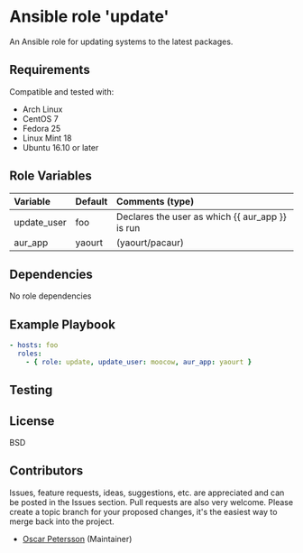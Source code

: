 # Ansible role 'update'

An Ansible role for updating systems to the latest packages.

## Requirements
Compatible and tested with:
- Arch Linux
- CentOS 7
- Fedora 25
- Linux Mint 18
- Ubuntu 16.10 or later

## Role Variables
| Variable                       | Default                          | Comments (type)  |
| :---                           | :---                             | :---             |
| update_user | foo | Declares the user as which {{ aur_app }} is run |
| aur_app | yaourt | (yaourt/pacaur) |

## Dependencies
No role dependencies

## Example Playbook
```Yaml
- hosts: foo
  roles:
    - { role: update, update_user: moocow, aur_app: yaourt }
```

## Testing

## License

BSD

## Contributors

Issues, feature requests, ideas, suggestions, etc. are appreciated and can be posted in the Issues section. Pull requests are also very welcome. Please create a topic branch for your proposed changes, it's the easiest way to merge back into the project.

- [Oscar Petersson](https://giithub.com/oscpe262/) (Maintainer)
